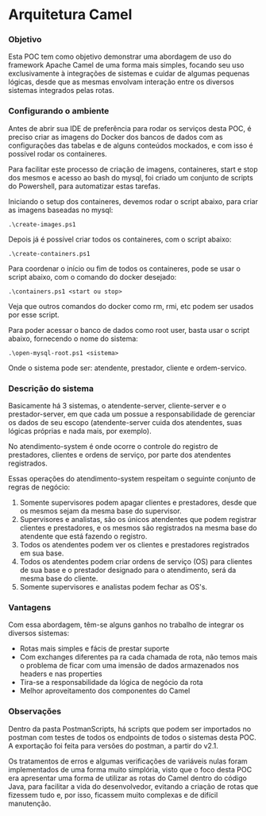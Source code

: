 # Arquitetura Camel

### __Objetivo__

Esta POC tem como objetivo demonstrar uma abordagem de uso do framework Apache Camel de uma forma mais simples, focando seu uso exclusivamente à integrações de sistemas e cuidar de algumas pequenas lógicas, desde que as mesmas envolvam interação entre os diversos sistemas integrados pelas rotas.

### __Configurando o ambiente__

Antes de abrir sua IDE de preferência para rodar os serviços desta POC, é preciso criar as imagens do Docker dos bancos de dados com as configurações das tabelas e de alguns conteúdos mockados, e com isso é possível rodar os containeres.

Para facilitar este processo de criação de imagens, containeres, start e stop dos mesmos e acesso ao bash do mysql, foi criado um conjunto de scripts do Powershell, para automatizar estas tarefas.

Iniciando o setup dos containeres, devemos rodar o script abaixo, para criar as imagens baseadas no mysql:

    .\create-images.ps1

Depois já é possível criar todos os containeres, com o script abaixo:

    .\create-containers.ps1

Para coordenar o início ou fim de todos os containeres, pode se usar o script abaixo, com o comando do docker desejado:

    .\containers.ps1 <start ou stop>

Veja que outros comandos do docker como rm, rmi, etc podem ser usados por esse script.

Para poder acessar o banco de dados como root user, basta usar o script abaixo, fornecendo o nome do sistema:

    .\open-mysql-root.ps1 <sistema>

Onde o sistema pode ser: atendente, prestador, cliente e ordem-servico.

### __Descrição do sistema__

Basicamente há 3 sistemas, o atendente-server, cliente-server e o prestador-server, em que cada um possue a responsabilidade de gerenciar os dados de seu escopo (atendente-server cuida dos atendentes, suas lógicas próprias e nada mais, por exemplo).

No atendimento-system é onde ocorre o controle do registro de prestadores, clientes e ordens de serviço, por parte dos atendentes registrados.

Essas operações do atendimento-system respeitam o seguinte conjunto de regras de negócio:

1. Somente supervisores podem apagar clientes e prestadores, desde que os mesmos sejam da mesma base do supervisor.
2. Supervisores e analistas, são os únicos atendentes que podem registrar clientes e prestadores, e os mesmos são registrados na mesma base do atendente que está fazendo o registro.
3. Todos os atendentes podem ver os clientes e prestadores registrados em sua base.
4. Todos os atendentes podem criar ordens de serviço (OS) para clientes de sua base e o prestador designado para o atendimento, será da mesma base do cliente.
5. Somente supervisores e analistas podem fechar as OS's.

### __Vantagens__

Com essa abordagem, têm-se alguns ganhos no trabalho de integrar os diversos sistemas:

- Rotas mais simples e fácis de prestar suporte
- Com exchanges diferentes pa ra cada chamada de rota, não temos mais o problema de ficar com uma imensão de dados armazenados nos headers e nas properties
- Tira-se a responsabilidade da lógica de negócio da rota
- Melhor aproveitamento dos componentes do Camel

### __Observações__

Dentro da pasta PostmanScripts, há scripts que podem ser importados no postman com testes de todos os endpoints de todos o sistemas desta POC. A exportação foi feita para versões do postman, a partir do v2.1.

Os tratamentos de erros e algumas verificações de variáveis nulas foram implementados de uma forma muito simplória, visto que o foco desta POC era apresentar uma forma de utilizar as rotas do Camel dentro do código Java, para facilitar a vida do desenvolvedor, evitando a criação de rotas que fizessem tudo e, por isso, ficassem muito complexas e de difícil manutenção.